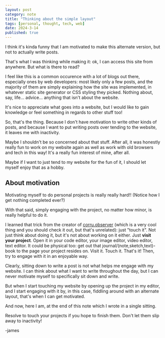 ```yaml
---
layout: post
category: note
title: "Thinking about the simple layout"
tags: [personal, thought, tech, web]
date: 2024-3-14
published: true
---
```

I think it's kinda funny that I am motivated to make this alternate version, but not to actually write posts.

That's what I was thinking while making it: ok, I can access this site from anywhere. But what is there to read?

I feel like this is a common occurence with a lot of blogs out there, especially ones by web developers: most likely only a few posts, and the majority of them are simply explaining how the site was implemented, in whatever static site generator or CSS styling they picked. Nothing about, say, life... advice... anything that isn't about the website.

It's nice to appreciate what goes into a website, but I would like to gain knowledge or feel something in regards to other stuff too!

So, that's the thing. Because I don't have motivation to write other kinds of posts, and because I want to put writing posts over tending to the website, it leaves me with inactivity.

Maybe I shouldn't be so concerned about that stuff. After all, it was honestly really fun to work on my website again as well as work with old browsers and tech in this way! It's a really fun interest of mine, after all.

Maybe if I want to just tend to my website for the fun of it, I should let myself enjoy that as a hobby.

## About motivation

Motivating myself to do personal projects is really really hard!! (Notice how I get nothing completed ever?)

With that said, simply engaging with the project, no matter how minor, is really helpful to do it.

I learned that trick from the creator of [corru.observer](https://corru.observer) (which is a very cool thing and you should check it out, but that's unrelated): just "touch it". Not just think about doing it, but it's not about working on it either. Just **visit your project**. Open it in your code editor, your image editor, video editor, text editor. It could be physical too: get out that journal/(note,sketch,text)-book to the page your project resides on. Visit it. Touch it. That's it! Then, try to engage with it in an enjoyable way.

Clearly, sitting down to write a post is not what helps me engage with my website. I can think about what I want to write throughout the day, but I can never motivate myself to specifically sit down and write.

But when I start touching my website by opening up the project in my editor, and I start engaging with it by, in this case, fiddling around with an alternate layout, that's when I can get motivated.

And now, here I am, at the end of this note which I wrote in a single sitting.

Resolve to touch your projects if you hope to finish them. Don't let them slip away to inactivity!

-james
